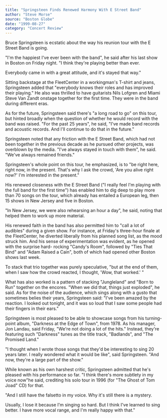 ```yaml
---
title: "Springsteen Finds Renewed Harmony With E Street Band"
author: "Steve Morse"
source: "Boston Globe"
date: "1999-08-27"
category: "Concert Review"
---
```


Bruce Springsteen is ecstatic about the way his reunion tour with the E Street Band is going.

"I'm the happiest I've ever been with the band", he said after his last show in Boston on Friday night. "I think they're playing better than ever.

Everybody came in with a great attitude, and it's stayed that way."

Sitting backstage at the FleetCenter in a workingman's T-shirt and jeans, Springsteen added that "everybody knows their roles and has improved their playing." He also was thrilled to have guitarists Nils Lofgren and Miami Steve Van Zandt onstage together for the first time. They were in the band during different eras.

As for the future, Springsteen said there's "a long road to go" on this tour, but hinted broadly when the question of whether he would record with the band was raised. "For the past 25 years", he said, "I've made band records and acoustic records. And I'll continue to do that in the future."

Springsteen noted that any friction with the E Street Band, which had not been together in the previous decade as he pursued other projects, was overblown by the media. "I've always stayed in touch with them", he said. "We've always remained friends."

Springsteen's whole point on this tour, he emphasized, is to "be right here, right now, in the present. That's why I ask the crowd, 'Are you alive right now?' I'm interested in the present."

His renewed closeness with the E Street Band ("I really feel I'm playing with the full band for the first time") has enabled him to dig deep to play more than 70 songs on the tour, which already has entailed a European leg, then 15 shows in New Jersey and five in Boston.

"In New Jersey, we were also rehearsing an hour a day", he said, noting that helped them to work up more material.

His renewed faith in the band has also permitted him to "call a lot of audibles" during a given show. For instance, at Friday's three-hour finale at the FleetCenter, he diverted liberally from his planned song list, as the mood struck him. And his sense of experimentation was evident, as he opened with the surprise hard- rocking "Candy's Room", followed by "Ties That Bind" and "Adam Raised a Cain", both of which had opened other Boston shows last week.

To stack that trio together was purely speculative, "but at the end of them, when I saw how the crowd reacted, I thought, 'Wow, that worked.' "

What has also worked is a pattern of stacking "Jungleland" and "Born to Run" together on the encores. "When we did that, things just exploded", he said. As for the noise of the audience, which sings along with a gusto that sometimes belies their years, Springsteen said: "I've been amazed by the reaction. I looked out tonight, and it was so loud that I saw some people had their fingers in their ears."

Springsteen is most pleased to be able to showcase songs from his turning- point album, "Darkness at the Edge of Town", from 1978. As his manager, Jon Landau, said Friday, "We're not doing a lot of the hits." Instead, they're featuring such "Darkness" tunes as the title track, "Badlands", and "The Promised Land."

"I thought when I wrote those songs that they'd be interesting to sing 20 years later. I really wondered what it would be like", said Springsteen. "And now, they're a large part of the show."

While known as his own harshest critic, Springsteen admitted that he's pleased with his performance so far. "I think there's more subtlety in my voice now"he said, crediting his solo tour in 1996 (for "The Ghost of Tom Joad" CD) for that.

"And I still have the falsetto in my voice. Why it's still there is a mystery.

Usually, I lose it because I'm singing so hard. But I think I've learned to sing better. I have more vocal range, and I'm really happy with that."